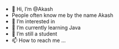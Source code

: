 - 👋 Hi, I’m @Akash
- People often know me by the name Akash
- 👀 I’m interested in  
- 🌱 I’m currently learning Java
- 💞️ I’m still a student
- 📫 How to reach me ...

<!---
Beaky112/Beaky112 is a ✨ special ✨ repository because its `README.md` (this file) appears on your GitHub profile.
You can click the Preview link to take a look at your changes.
--->
